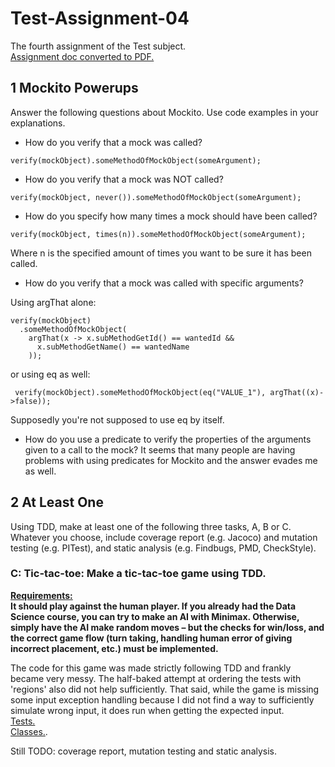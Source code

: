 # Test-Assignment-04
The fourth assignment of the Test subject.<br>
[Assignment doc converted to PDF.](https://github.com/FrederikBlem/Test-Assignment-04/blob/main/assignment-04.pdf)

## 1 Mockito Powerups
Answer the following questions about Mockito. Use code examples in your 
explanations.

* How do you verify that a mock was called?
```
verify(mockObject).someMethodOfMockObject(someArgument);
```
* How do you verify that a mock was NOT called?
```
verify(mockObject, never()).someMethodOfMockObject(someArgument);
```
* How do you specify how many times a mock should have been called?
```
verify(mockObject, times(n)).someMethodOfMockObject(someArgument);
```
Where n is the specified amount of times you want to be sure it has been called.
* How do you verify that a mock was called with specific arguments?

Using argThat alone:
```
verify(mockObject)
  .someMethodOfMockObject(
    argThat(x -> x.subMethodGetId() == wantedId &&
      x.subMethodGetName() == wantedName
    ));
```
or using eq as well:
```
 verify(mockObject).someMethodOfMockObject(eq("VALUE_1"), argThat((x)->false));
```
Supposedly you're not supposed to use eq by itself.

* How do you use a predicate to verify the properties of the arguments given to a 
call to the mock?
It seems that many people are having problems with using predicates for Mockito and the answer evades me as well.

## 2 At Least One
Using TDD, make at least one of the following three tasks, A, B or C. Whatever you 
choose, include coverage report (e.g. Jacoco) and mutation testing (e.g. PITest), and 
static analysis (e.g. Findbugs, PMD, CheckStyle).

### C: Tic-tac-toe: Make a tic-tac-toe game using TDD. 
<b><u>Requirements:</u></b><br>
<b>It should play against the human player. If you already had the Data Science course, you can try to make an AI with 
Minimax. Otherwise, simply have the AI make random moves – but the checks for 
win/loss, and the correct game flow (turn taking, handling human error of giving 
incorrect placement, etc.) must be implemented.</b>

The code for this game was made strictly following TDD and frankly became very messy.
The half-baked attempt at ordering the tests with 'regions' also did not help sufficiently.
That said, while the game is missing some input exception handling because I did not find a way to sufficiently simulate wrong input, 
it does run when getting the expected input.<br>
[Tests.](https://github.com/FrederikBlem/Test-Assignment-04/blob/main/TicTacToe/src/test/java/dk/fb/test/tictactoe/TicTacToeApplicationTests.java)<br>
[Classes.](https://github.com/FrederikBlem/Test-Assignment-04/tree/main/TicTacToe/src/main/java/dk/fb/test/tictactoe).

Still TODO: coverage report, mutation testing and static analysis.
